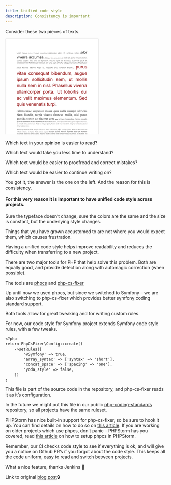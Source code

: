 ```yaml
---
title: Unified code style
description: Consistency is important
---
```


Consider these two pieces of texts.

![Example](../static/images/inconsistent.png)

Which text in your opinion is easier to read?

Which text would take you less time to understand?

Which text would be easier to proofread and correct mistakes?

Which text would be easier to continue writing on?

You got it, the answer is the one on the left. And the reason for this is consistency.

#### For this very reason it is important to have unified code style across projects.

Sure the typeface doesn’t change, sure the colors are the same and the size is constant, but the underlying style
changes.

Things that you have grown accustomed to are not where you would expect them, which causes frustration.

Having a unified code style helps improve readability and reduces the difficulty when transferring to a new
project.

There are two major tools for PHP that help solve this problem. Both are equally good, and provide detection along
with automagic correction (when possible).

The tools are [phpcs](https://github.com/squizlabs/PHP_CodeSniffer) and
[php-cs-fixer](https://github.com/FriendsOfPHP/PHP-CS-Fixer)

Up until now we used phpcs, but since we switched to Symfony – we are also switching to php-cs-fixer which provides
better symfony coding standard support.

Both tools allow for great tweaking and for writing custom rules.

For now, our code style for Symfony project extends Symfony code style rules, with a few tweaks.

```
<?php
return PhpCsFixer\Config::create()
    ->setRules([
        '@Symfony' => true,
        'array_syntax' => ['syntax' => 'short'],
        'concat_space' => ['spacing' => 'one'],
        'yoda_style' => false,
    ])
;

```

This file is part of the source code in the repository, and php-cs-fixer reads it as it’s configuration.

In the future we might put this file in our public
[php-coding-standards](https://github.com/bornfight/php-coding-standards) repository, so all projects have the same
ruleset.

PHPStorm has nice built-in support for php-cs-fixer, so be sure to hook it up. You can find details on how to do so
on [this article](https://www.jetbrains.com/help/phpstorm/using-php-cs-fixer.html). If you are working on older
projects which use phpcs, don’t panic – PHPStorm has you covered, read
[this article](https://github.com/FriendsOfPHP/PHP-CS-Fixer) on how to setup phpcs in PHPStorm.

Remember, our CI checks code style to see if everything is ok, and will give you a notice on Github PR’s if you
forgot about the code style. This keeps all the code uniform, easy to read and switch between projects.

What a nice feature, thanks Jenkins 🙂

Link to original [blog post](https://deghq.com/wordpress/devedu/unified-code-style-access-projects/)🔒
